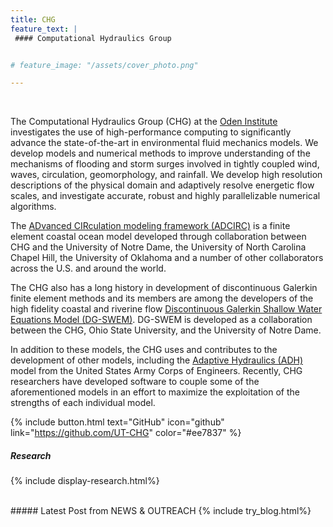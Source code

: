 ```yaml
---
title: CHG
feature_text: |
 #### Computational Hydraulics Group


# feature_image: "/assets/cover_photo.png"

---
```


<br>

The Computational Hydraulics Group (CHG) at the [Oden Institute](https://oden.utexas.edu) investigates the use of high-performance computing to significantly advance the state-of-the-art in environmental fluid mechanics models. We develop models and numerical methods to improve understanding of the mechanisms of flooding and storm surges involved in tightly coupled wind, waves, circulation, geomorphology, and rainfall. We develop high resolution descriptions of the physical domain and adaptively resolve energetic flow scales, and investigate accurate, robust and highly parallelizable numerical algorithms. 


The [ADvanced CIRculation modeling framework (ADCIRC)](https://adcirc.org) is a finite element coastal ocean model developed through collaboration between CHG and the University of Notre Dame, the University of North Carolina Chapel Hill, the University of Oklahoma and a number of other collaborators across the U.S. and around the world. 


The CHG also has a long history in development of discontinuous Galerkin finite element methods and its members are among the developers of the high fidelity coastal and riverine flow [Discontinuous Galerkin Shallow Water Equations Model (DG-SWEM)](https://users.oden.utexas.edu/~michoski/dgswem_doc/index.html). DG-SWEM is developed as a collaboration between the CHG, Ohio State University, and the University of Notre Dame. 


In addition to these models, the CHG uses and contributes to the development of other models, including the [Adaptive Hydraulics (ADH)](https://www.erdc.usace.army.mil/Locations/CHL/AdH/) model from the United States Army Corps of Engineers. Recently, CHG researchers have developed software to couple some of the aforementioned models in an effort to maximize the exploitation of the strengths of each individual model. 


{% include button.html text="GitHub" icon="github" link="https://github.com/UT-CHG" color="#ee7837" %} 

<!-- {% include button.html text="Meet Our Team" link="/groups/" %} -->

##### Research
{% include display-research.html%}


<br>
##### Latest Post from NEWS & OUTREACH  
{% include try_blog.html%}

<br>


